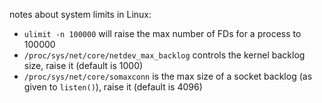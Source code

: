 
notes about system limits in Linux:
- `ulimit -n 100000` will raise the max number of FDs for a process to 100000
- `/proc/sys/net/core/netdev_max_backlog` controls the kernel backlog size, raise it (default is 1000)
- `/proc/sys/net/core/somaxconn` is the max size of a socket backlog (as given to `listen()`), raise it (default is 4096)

